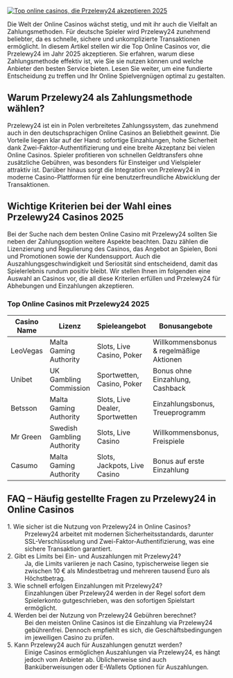 [![Top online casinos, die Przelewy24 akzeptieren 2025](https://123-caf.pages.dev/gitsignup.png)](https://vrmoo.ru/Bt82HjjY)

<p>Die Welt der Online Casinos wächst stetig, und mit ihr auch die Vielfalt an Zahlungsmethoden. Für deutsche Spieler wird Przelewy24 zunehmend beliebter, da es schnelle, sichere und unkomplizierte Transaktionen ermöglicht. In diesem Artikel stellen wir die Top Online Casinos vor, die Przelewy24 im Jahr 2025 akzeptieren. Sie erfahren, warum diese Zahlungsmethode effektiv ist, wie Sie sie nutzen können und welche Anbieter den besten Service bieten. Lesen Sie weiter, um eine fundierte Entscheidung zu treffen und Ihr Online Spielvergnügen optimal zu gestalten.</p>  <h2>Warum Przelewy24 als Zahlungsmethode wählen?</h2> <p>Przelewy24 ist ein in Polen verbreitetes Zahlungssystem, das zunehmend auch in den deutschsprachigen Online Casinos an Beliebtheit gewinnt. Die Vorteile liegen klar auf der Hand: sofortige Einzahlungen, hohe Sicherheit dank Zwei-Faktor-Authentifizierung und eine breite Akzeptanz bei vielen Online Casinos. Spieler profitieren von schnellen Geldtransfers ohne zusätzliche Gebühren, was besonders für Einsteiger und Vielspieler attraktiv ist. Darüber hinaus sorgt die Integration von Przelewy24 in moderne Casino-Plattformen für eine benutzerfreundliche Abwicklung der Transaktionen.</p>  <h2>Wichtige Kriterien bei der Wahl eines Przelewy24 Casinos 2025</h2> <p>Bei der Suche nach dem besten Online Casino mit Przelewy24 sollten Sie neben der Zahlungsoption weitere Aspekte beachten. Dazu zählen die Lizenzierung und Regulierung des Casinos, das Angebot an Spielen, Boni und Promotionen sowie der Kundensupport. Auch die Auszahlungsgeschwindigkeit und Seriosität sind entscheidend, damit das Spielerlebnis rundum positiv bleibt. Wir stellen Ihnen im folgenden eine Auswahl an Casinos vor, die all diese Kriterien erfüllen und Przelewy24 für Abhebungen und Einzahlungen akzeptieren.</p>  <h3>Top Online Casinos mit Przelewy24 2025</h3> <table>   <thead>     <tr>       <th>Casino Name</th>       <th>Lizenz</th>       <th>Spieleangebot</th>       <th>Bonusangebote</th>       <th>Zahlungsmethoden (inkl. Przelewy24)</th>     </tr>   </thead>   <tbody>     <tr>       <td>LeoVegas</td>       <td>Malta Gaming Authority</td>       <td>Slots, Live Casino, Poker</td>       <td>Willkommensbonus & regelmäßige Aktionen</td>       <td>Przelewy24, Kreditkarten, E-Wallets</td>     </tr>     <tr>       <td>Unibet</td>       <td>UK Gambling Commission</td>       <td>Sportwetten, Casino, Poker</td>       <td>Bonus ohne Einzahlung, Cashback</td>       <td>Przelewy24, Trustly, Skrill</td>     </tr>     <tr>       <td>Betsson</td>       <td>Malta Gaming Authority</td>       <td>Slots, Live Dealer, Sportwetten</td>       <td>Einzahlungsbonus, Treueprogramm</td>       <td>Przelewy24, Neteller, Kreditkarten</td>     </tr>     <tr>       <td>Mr Green</td>       <td>Swedish Gambling Authority</td>       <td>Slots, Live Casino</td>       <td>Willkommensbonus, Freispiele</td>       <td>Przelewy24, PayPal, Kreditkarten</td>     </tr>     <tr>       <td>Casumo</td>       <td>Malta Gaming Authority</td>       <td>Slots, Jackpots, Live Casino</td>       <td>Bonus auf erste Einzahlung</td>       <td>Przelewy24, Skrill, Trustly</td>     </tr>   </tbody> </table>  <h2>FAQ – Häufig gestellte Fragen zu Przelewy24 in Online Casinos</h2> <dl>   <dt>1. Wie sicher ist die Nutzung von Przelewy24 in Online Casinos?</dt>   <dd>Przelewy24 arbeitet mit modernen Sicherheitsstandards, darunter SSL-Verschlüsselung und Zwei-Faktor-Authentifizierung, was eine sichere Transaktion garantiert.</dd>    <dt>2. Gibt es Limits bei Ein- und Auszahlungen mit Przelewy24?</dt>   <dd>Ja, die Limits variieren je nach Casino, typischerweise liegen sie zwischen 10 € als Mindestbetrag und mehreren tausend Euro als Höchstbetrag.</dd>    <dt>3. Wie schnell erfolgen Einzahlungen mit Przelewy24?</dt>   <dd>Einzahlungen über Przelewy24 werden in der Regel sofort dem Spielerkonto gutgeschrieben, was den sofortigen Spielstart ermöglicht.</dd>    <dt>4. Werden bei der Nutzung von Przelewy24 Gebühren berechnet?</dt>   <dd>Bei den meisten Online Casinos ist die Einzahlung via Przelewy24 gebührenfrei. Dennoch empfiehlt es sich, die Geschäftsbedingungen im jeweiligen Casino zu prüfen.</dd>    <dt>5. Kann Przelewy24 auch für Auszahlungen genutzt werden?</dt>   <dd>Einige Casinos ermöglichen Auszahlungen via Przelewy24, es hängt jedoch vom Anbieter ab. Üblicherweise sind auch Banküberweisungen oder E-Wallets Optionen für Auszahlungen.</dd> </dl>